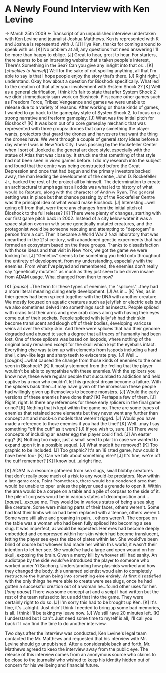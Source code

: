 # A Newly Found Interview with Ken Levine

-> March 25th 2009 <-
Transcript of an unpublished interview undertaken with Ken Levine and journalist Joshua Matthews. Ken is represented with K and Joshua is represented with J.
[J] Hiya Ken, thanks for coming around to speak with us.
[K] No problem at all, any questions that need answering I'll be more than happy to oblige.
[J] Great to hear, great to hear. For starters, there seems to be an interesting website that's taken people's interest, There's Something in the Sea? Can you give any insight into that or...
[K] [*chuckles to himself*] Well for the sake of not spoiling anything, all that I'm able to say is that I hope people enjoy the story that's there.
[J] Right right, I understand. Okay how about a question for Bioshock specifically. What led to the creation of that after your involvement with System Shock 2?
[K] Well as a general clarification, I think it's fair to state that after System Shock 2 we didn't immediately start work on Bioshock. First came other games such as Freedom Force, Tribes: Vengeance and games we were unable to release due to a variety of reasons. After working on those kinds of games, I wanted to go back to the gameplay style of System Shock 2, to focus on a strong narrative and freeform gameplay.
[J] What was the initial pitch for Bioshock?
[K] It was born out of a core gameplay mechanic that was represented with three groups: drones that carry something the player wants, protectors that guard the drones and harvesters that want the thing the drones have. We went through a couple of general story ideas before a day where I was in New York City. I was passing by the Rockefeller Center when I sort of...looked at the general art deco style, especially with the statue of Atlas that was close by. It struck me that something of that style had not been seen in video games before. I did my research into the subject and found that the centre was being constructed before the Great Depression and once that had begun and the primary investors backed away, the man leading the development of the centre, John D. Rockefeller Jr., backed the rest of the project all by himself. The determination to create an architectural triumph against all odds was what led to history of what would be Rapture, along with the character of Andrew Ryan. The general setting was in place but that chance passing by of the Rockefeller Centre was the principal idea of what would make Bioshock.
[J] Interesting...well going off from that, were there any changes from the initial pitch of Bioshock to the full release?
[K] There were plenty of changes, starting with our first game pitch back in 2002. Instead of a city below water it was a space station overrun with some genetically mutated creatures, and the protagonist would be someone rescuing and attempting to "deprogam" a person from a cult. Then it became a World War 2 Nazi laboratory that was unearthed in the 21st century, with abandoned genetic experiments that had formed an ecosystem based on the three groups. Thanks to dissatisfaction with those ideas and that visit in New York, we got the game we were looking for.
[J] "Genetics" seems to be something you held onto throughout the entirety of development, from my understanding, especially with the enemies. From what I've played and remembered, the enemies don't really say "genetically mutated" as much as they just seem to be driven insane from ADAM usage. What changed from then to now?

[K] [*pause*]...The term for these types of enemies, the "splicers"...they had a more literal meaning during early development. 
[J] As in...
[K] Yes, as in thier genes had been spliced together with the DNA with another creature. We mostly focused on aquatic creatures such as jellyfish or electric eels but we also sometimes delved into somethings such as insects. People spliced with crabs lost their arms and grew crab claws along with having their eyes come out of their sockets. People spliced with jellyfish had their skin become translucent and slough off of their bodies, developing varicose veins all over the sticky skin. And there were splicers that had their genome degraded and abused to such a degree that all traces of humanity had been lost. One of those splicers was based on Isopods, where nothing of the original body remained except for the skull which kept the eyeballs intact. Everything else was taken up with elements from Isopods including a hard shell, claw-like legs and sharp teeth to eviscerate prey. 
[J] Well...[*coughs*]...what caused the change from those kinds of enemies to the ones seen in Bioshock?
[K] It mostly stemmed from the feeling that the player wouldn't be able to sympathise with these enemies. With the splicers you know now, these were regular people that succumbed to addiction and held captive by a man who couldn't let his greatest dream become a failure. With the splicers back then...it may have given off the impression these people had willingly given up themselves to become monsters. 
[J] Would the early versions of these enemies have done that?
[K] Perhaps a few of them.
[J] Right, right. Is there any references for these early splicers in the final game or no?
[K] Nothing that is kept within the game no. There are some types of enemies that retained some elements but they never went any further than concept art and mock-up models that weren't rigged.
[J] Would you have made a reference to those enemies if you had the time?
[K] Well...may I say something "off the cuff" as it were?
[J] If you wish to, sure.
[K] There were concepts of including an easter egg the player could find.
[J] An easter egg?
[K] Nothing too major, just a small seed to plant in case we wanted to expand upon it in a possible sequel.
[J] What made it be removed?
[K] Too graphic to be included.
[J] Too graphic? It's an 18 rated game, how could it have been too-
[K] Can we talk about something else?
[J] It's fine, we're off the cuff remember?
[K] I know but...alright fine. 

[K] ADAM is a resource gathered from sea slugs, small blobby creatures that don't really pose much of a risk to any would-be predators. Now within a late game area, Point Prometheus, there would be a condoned area that would be unable to open unless the player used a grenade to open it. Within the area would be a corpse on a table and a pile of corpses to the side of it. The pile of corpses would be in various states of decomposition and...[*pause*]...excuse me. They would be in various states of being a sea slug like creature. Some were missing parts of their faces, others weren't. Some had lost their limbs which had been replaced with antennae, others weren't. Some were still alive and groaning in pain... others weren't. The corpse on the table was a woman who had been fully spliced into becoming a sea slug. It was imperfect, as would be expected. Her eyes had become deeply embedded and compressed within her skin which had become translucent, letting the player see eyes the size of plates within her. She would've been blind of course but whoever had made her within this world, it wasn't their intention to let her see.  She would've had a large and open wound on her skull, exposing the brain. Given a mercy kill by whoever still had sanity. An audiotape by the side would've introduced the player to someone who worked under Yi Suchong. Understanding how plasmids worked and how they changed the body, this unnamed scientist would aim to completely restructure the human being into something else entirely. At first dissatisfied with the only things he were able to create were sea slugs, once he had gotten a successful creation out of a woman he...found other uses for her.
[*long pause*]
There was some concept art and a script I had written but the rest of the team refused to let us add that into the game. They were certainly right to do so.
[J] I'm sorry this had to be brought up Ken.
[K] It's fine, it's...alright. Just didn't think I needed to bring up some bad memories, is all. I think I'll be taking my leave now.
[J] We still have 20 minutes left.
[K] I understand but I can't. Just need some time to myself is all, I'll call you back if I can find the time to do another interview.

Two days after the interview was conducted, Ken Levine's legal team contacted the Mr. Matthews and requested that his interview with Mr. Levine should go unpublished. After a considerable back and forth, Mr. Matthews agreed to keep the interview away from the public eye. The release of this interview comes from an anonymous source who claims to be close to the journalist who wished to keep his identity hidden out of concern for his wellbeing and financial future.